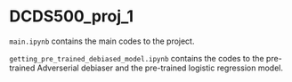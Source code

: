 # DCDS500_proj_1

`main.ipynb` contains the main codes to the project. 


`getting_pre_trained_debiased_model.ipynb` contains the codes to the pre-trained Adverserial debiaser and the pre-trained logistic regression model. 

